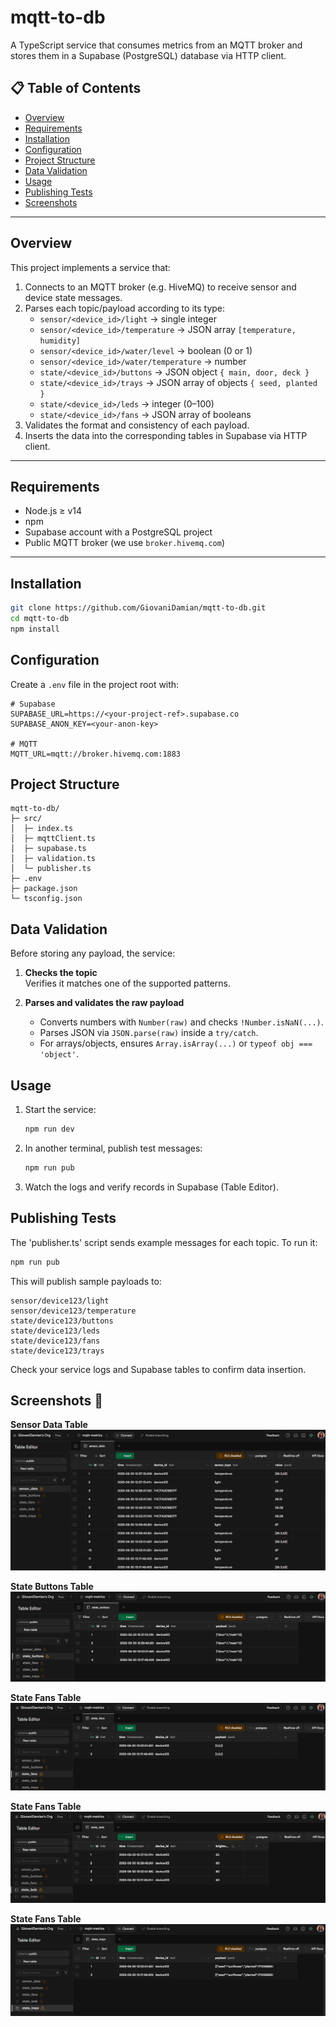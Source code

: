 # mqtt-to-db

A TypeScript service that consumes metrics from an MQTT broker and stores them in a Supabase (PostgreSQL) database via HTTP client.

## 📋 Table of Contents

- [Overview](#overview)
- [Requirements](#requirements)
- [Installation](#installation)
- [Configuration](#configuration)
- [Project Structure](#project-structure)
- [Data Validation](#data-validation)
- [Usage](#usage)
- [Publishing Tests](#publishing-tests)
- [Screenshots](#screenshots)

---

## Overview

This project implements a service that:

1. Connects to an MQTT broker (e.g. HiveMQ) to receive sensor and device state messages.
2. Parses each topic/payload according to its type:
   - `sensor/<device_id>/light` → single integer
   - `sensor/<device_id>/temperature` → JSON array `[temperature, humidity]`
   - `sensor/<device_id>/water/level` → boolean (0 or 1)
   - `sensor/<device_id>/water/temperature` → number
   - `state/<device_id>/buttons` → JSON object `{ main, door, deck }`
   - `state/<device_id>/trays` → JSON array of objects `{ seed, planted }`
   - `state/<device_id>/leds` → integer (0–100)
   - `state/<device_id>/fans` → JSON array of booleans
3. Validates the format and consistency of each payload.
4. Inserts the data into the corresponding tables in Supabase via HTTP client.

---

## Requirements

- Node.js ≥ v14
- npm
- Supabase account with a PostgreSQL project
- Public MQTT broker (we use `broker.hivemq.com`)

---

## Installation

```bash
git clone https://github.com/GiovaniDamian/mqtt-to-db.git
cd mqtt-to-db
npm install
```

## Configuration

Create a `.env` file in the project root with:

```dotenv
# Supabase
SUPABASE_URL=https://<your-project-ref>.supabase.co
SUPABASE_ANON_KEY=<your-anon-key>

# MQTT
MQTT_URL=mqtt://broker.hivemq.com:1883
```

## Project Structure

```
mqtt-to-db/
├─ src/
│  ├─ index.ts
│  ├─ mqttClient.ts
│  ├─ supabase.ts
│  ├─ validation.ts
│  └─ publisher.ts
├─ .env
├─ package.json
└─ tsconfig.json
```

## Data Validation

Before storing any payload, the service:

1. **Checks the topic**  
   Verifies it matches one of the supported patterns.

2. **Parses and validates the raw payload**
   - Converts numbers with `Number(raw)` and checks `!Number.isNaN(...)`.
   - Parses JSON via `JSON.parse(raw)` inside a `try/catch`.
   - For arrays/objects, ensures `Array.isArray(...)` or `typeof obj === 'object'`.

## Usage

1. Start the service:

   ```bash
   npm run dev
   ```

2. In another terminal, publish test messages:

   ```bash
   npm run pub
   ```

3. Watch the logs and verify records in Supabase (Table Editor).

## Publishing Tests

The 'publisher.ts' script sends example messages for each topic. To run it:

   ```bash
   npm run pub
   ```

This will publish sample payloads to:
```
sensor/device123/light
sensor/device123/temperature
state/device123/buttons
state/device123/leds
state/device123/fans
state/device123/trays
```
Check your service logs and Supabase tables to confirm data insertion.

## Screenshots 📸

**Sensor Data Table**  
![sensor_data](assets/screenshots/sensor_data.png)

**State Buttons Table**  
![state_buttons](assets/screenshots/state_buttons.png)

**State Fans Table**  
![state_fans](assets/screenshots/state_fans.png)

**State Fans Table**  
![state_fans](assets/screenshots/state_leds.png)

**State Fans Table**  
![state_fans](assets/screenshots/state_trays.png)
